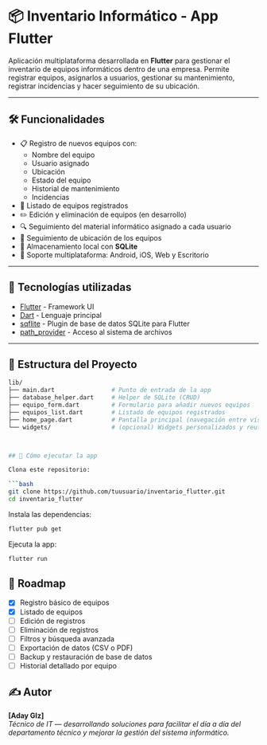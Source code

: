 # 📦 Inventario Informático - App Flutter

Aplicación multiplataforma desarrollada en **Flutter** para gestionar el inventario de equipos informáticos dentro de una empresa. Permite registrar equipos, asignarlos a usuarios, gestionar su mantenimiento, registrar incidencias y hacer seguimiento de su ubicación.

---

## 🛠 Funcionalidades

- 📋 Registro de nuevos equipos con:
  - Nombre del equipo
  - Usuario asignado
  - Ubicación
  - Estado del equipo
  - Historial de mantenimiento
  - Incidencias
- 📄 Listado de equipos registrados
- ✏️ Edición y eliminación de equipos (en desarrollo)
- 🔍 Seguimiento del material informático asignado a cada usuario
- 🧭 Seguimiento de ubicación de los equipos
- 💾 Almacenamiento local con **SQLite**
- 📱 Soporte multiplataforma: Android, iOS, Web y Escritorio

---

## 🧱 Tecnologías utilizadas

- [Flutter](https://flutter.dev) - Framework UI
- [Dart](https://dart.dev) - Lenguaje principal
- [sqflite](https://pub.dev/packages/sqflite) - Plugin de base de datos SQLite para Flutter
- [path_provider](https://pub.dev/packages/path_provider) - Acceso al sistema de archivos

---

## 🚀 Estructura del Proyecto

```bash
lib/
├── main.dart                # Punto de entrada de la app
├── database_helper.dart     # Helper de SQLite (CRUD)
├── equipo_form.dart         # Formulario para añadir nuevos equipos
├── equipos_list.dart        # Listado de equipos registrados
├── home_page.dart           # Pantalla principal (navegación entre vistas)
└── widgets/                 # (opcional) Widgets personalizados y reutilizables



## 🧪 Cómo ejecutar la app

Clona este repositorio:

```bash
git clone https://github.com/tuusuario/inventario_flutter.git
cd inventario_flutter
```

Instala las dependencias:

```bash
flutter pub get
```

Ejecuta la app:

```bash
flutter run
```

## 🎯 Roadmap

- [x] Registro básico de equipos
- [x] Listado de equipos
- [ ] Edición de registros
- [ ] Eliminación de registros
- [ ] Filtros y búsqueda avanzada
- [ ] Exportación de datos (CSV o PDF)
- [ ] Backup y restauración de base de datos
- [ ] Historial detallado por equipo

## ✍️ Autor

**[Aday Glz]**  
_Técnico de IT — desarrollando soluciones para facilitar el día a día del departamento técnico y mejorar la gestión del sistema informático._
